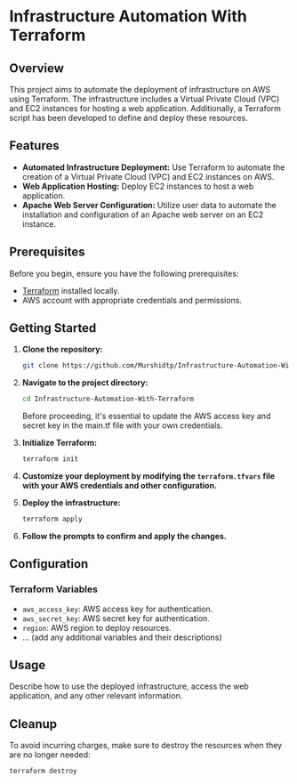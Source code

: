 # Infrastructure Automation With Terraform

## Overview

This project aims to automate the deployment of infrastructure on AWS using Terraform. The infrastructure includes a Virtual Private Cloud (VPC) and EC2 instances for hosting a web application. Additionally, a Terraform script has been developed to define and deploy these resources.

## Features

- **Automated Infrastructure Deployment:** Use Terraform to automate the creation of a Virtual Private Cloud (VPC) and EC2 instances on AWS.
- **Web Application Hosting:** Deploy EC2 instances to host a web application.
- **Apache Web Server Configuration:** Utilize user data to automate the installation and configuration of an Apache web server on an EC2 instance.

## Prerequisites

Before you begin, ensure you have the following prerequisites:

- [Terraform](https://www.terraform.io/downloads.html) installed locally.
- AWS account with appropriate credentials and permissions.

## Getting Started

1. **Clone the repository:**

    ```bash
    git clone https://github.com/Murshidtp/Infrastructure-Automation-With-Terraform.git
    ```

2. **Navigate to the project directory:**

    ```bash
    cd Infrastructure-Automation-With-Terraform
    ```
    Before proceeding, it's essential to update the AWS access key and secret key in the main.tf file with your own credentials.

3. **Initialize Terraform:**

    ```bash
    terraform init
    ```

4. **Customize your deployment by modifying the `terraform.tfvars` file with your AWS credentials and other configuration.**

5. **Deploy the infrastructure:**

    ```bash
    terraform apply
    ```

6. **Follow the prompts to confirm and apply the changes.**

## Configuration

### Terraform Variables

- `aws_access_key`: AWS access key for authentication.
- `aws_secret_key`: AWS secret key for authentication.
- `region`: AWS region to deploy resources.
- ... (add any additional variables and their descriptions)

## Usage

Describe how to use the deployed infrastructure, access the web application, and any other relevant information.

## Cleanup

To avoid incurring charges, make sure to destroy the resources when they are no longer needed:

```bash
terraform destroy
